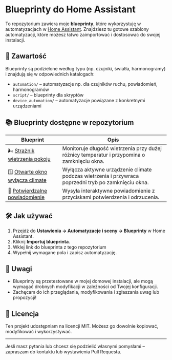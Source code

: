 # Blueprinty do Home Assistant

To repozytorium zawiera moje  **blueprinty**, które wykorzystuję w automatyzacjach w [Home Assistant](https://www.home-assistant.io/).
Znajdziesz tu gotowe szablony automatyzacji, które możesz łatwo zaimportować i dostosować do swojej instalacji.

## 📂 Zawartość

Blueprinty są podzielone według typu (np. czujniki, światła, harmonogramy) i znajdują się w odpowiednich katalogach:

- `automation/` – automatyzacje np. dla czujników ruchu, powiadomień, harmonogramów
- `script/` – blueprinty dla skryptów
- `device_automation/` – automatyzacje powiązane z konkretnymi urządzeniami

## 📚 Blueprinty dostępne w repozytorium

| Blueprint | Opis |
| --- | --- |
| 🌬️ [Strażnik wietrzenia pokoju](room_airing_watchdog/airing_watchdog.md) | Monitoruje długość wietrzenia przy dużej różnicy temperatur i przypomina o zamknięciu okna. |
| 🪟 [Otwarte okno wyłącza climate](open_window_climate_off/open_window_climet_off.md) | Wyłącza aktywne urządzenie climate podczas wietrzenia i przywraca poprzedni tryb po zamknięciu okna. |
| 🔔 [Potwierdzalne powiadomienie](notify/usr_amu_confirmable_notification.md) | Wysyła interaktywne powiadomienie z przyciskami potwierdzenia i odrzucenia. |

## 🛠 Jak używać

1. Przejdź do **Ustawienia → Automatyzacje i sceny → Blueprinty** w Home Assistant.
2. Kliknij **Importuj blueprinta**.
3. Wklej link do blueprinta z tego repozytorium
4. Wypełnij wymagane pola i zapisz automatyzację.

## 📢 Uwagi

- Blueprinty są przetestowane w mojej domowej instalacji, ale mogą wymagać drobnych modyfikacji w zależności od Twojej konfiguracji.
- Zachęcam do ich przeglądania, modyfikowania i zgłaszania uwag lub propozycji!

## 📄 Licencja

Ten projekt udostępniam na licencji MIT. Możesz go dowolnie kopiować, modyfikować i wykorzystywać.

---

Jeśli masz pytania lub chcesz się podzielić własnymi pomysłami – zapraszam do kontaktu lub wystawienia Pull Requesta.
